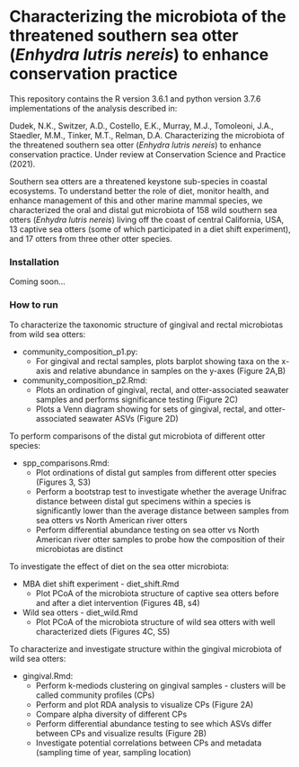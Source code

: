 # Characterizing the microbiota of the threatened southern sea otter (_Enhydra lutris nereis_) to enhance conservation practice

This repository contains the R version 3.6.1 and python version 3.7.6 implementations of the analysis described in:

Dudek, N.K., Switzer, A.D., Costello, E.K., Murray, M.J., Tomoleoni, J.A., Staedler, M.M., Tinker, M.T., Relman, D.A. Characterizing the microbiota of the threatened southern sea otter (_Enhydra lutris nereis_) to enhance conservation practice. Under review at Conservation Science and Practice (2021).

Southern sea otters are a threatened keystone sub-species in coastal ecosystems. To understand better the role of diet, monitor health, and enhance management of this and other marine mammal species, we characterized the oral and distal gut microbiota of 158 wild southern sea otters (_Enhydra lutris nereis_) living off the coast of central California, USA, 13 captive sea otters (some of which participated in a diet shift experiment), and 17 otters from three other otter species.

### Installation

Coming soon...

### How to run

To characterize the taxonomic structure of gingival and rectal microbiotas from wild sea otters:
- community_composition_p1.py: 
  -  For gingival and rectal samples, plots barplot showing taxa on the x-axis and relative abundance in samples on the y-axes (Figure 2A,B)
- community_composition_p2.Rmd: 
  - Plots an ordination of gingival, rectal, and otter-associated seawater samples and performs significance testing (Figure 2C)
  - Plots a Venn diagram showing for sets of gingival, rectal, and otter-associated seawater ASVs (Figure 2D)

To perform comparisons of the distal gut microbiota of different otter species:
- spp_comparisons.Rmd: 
  - Plot ordinations of distal gut samples from different otter species (Figures 3, S3)
  - Perform a bootstrap test to investigate whether the average Unifrac distance between distal gut specimens within a species is significantly lower than the average distance between samples from sea otters vs North American river otters
  - Perform differential abundance testing on sea otter vs North American river otter samples to probe how the composition of their microbiotas are distinct

To investigate the effect of diet on the sea otter microbiota:
- MBA diet shift experiment - diet_shift.Rmd
  - Plot PCoA of the microbiota structure of captive sea otters before and after a diet intervention (Figures 4B, s4)
- Wild sea otters - diet_wild.Rmd
  - Plot PCoA of the microbiota structure of wild sea otters with well characterized diets (Figures 4C, S5)

To characterize and investigate structure within the gingival microbiota of wild sea otters:
- gingival.Rmd:
  - Perform k-mediods clustering on gingival samples - clusters will be called community profiles (CPs)
  - Perform and plot RDA analysis to visualize CPs (Figure 2A)
  - Compare alpha diversity of different CPs
  - Perform differential abundance testing to see which ASVs differ between CPs and visualize results (Figure 2B)
  - Investigate potential correlations between CPs and metadata (sampling time of year, sampling location)
